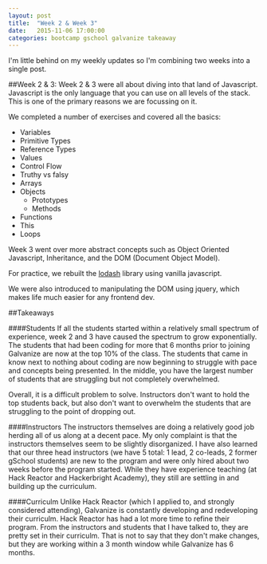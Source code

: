 ```yaml
---
layout: post
title:  "Week 2 & Week 3"
date:   2015-11-06 17:00:00
categories: bootcamp gschool galvanize takeaway
---
```

I'm little behind on my weekly updates so I'm combining two weeks into a single post. 

##Week 2 & 3:
Week 2 & 3 were all about diving into that land of Javascript. Javascript is the only language that you can use on all levels of the stack. This is one of the primary reasons we are focussing on it. 

We completed a number of exercises and covered all the basics:

* Variables
* Primitive Types
* Reference Types
* Values
* Control Flow
* Truthy vs falsy
* Arrays
* Objects
	* Prototypes
	* Methods
* Functions
* This
* Loops

Week 3 went over more abstract concepts such as Object Oriented Javascript, Inheritance, and the DOM (Document Object Model). 

For practice, we rebuilt the [lodash](https://lodash.com/) library using vanilla javascript. 

We were also introduced to manipulating the DOM using jquery, which makes life much easier for any frontend dev.

##Takeaways

####Students
If all the students started within a relatively small spectrum of experience, week 2 and 3 have caused the spectrum to grow exponentially. The students that had been coding for more that 6 months prior to joining Galvanize are now at the top 10% of the class. The students that came in know next to nothing about coding are now beginning to struggle with pace and concepts being presented. In the middle, you have the largest number of students that are struggling but not completely overwhelmed. 

Overall, it is a difficult problem to solve. Instructors don't want to hold the top students back, but also don't want to overwhelm the students that are struggling to the point of dropping out.


####Instructors
The instructors themselves are doing a relatively good job herding all of us along at a decent pace. My only complaint is that the instructors themselves seem to be slightly disorganized. I have also learned that our three head instructors (we have 5 total: 1 lead, 2 co-leads, 2 former gSchool students) are new to the program and were only hired about two weeks before the program started. While they have experience teaching (at Hack Reactor and Hackerbright Academy), they still are settling in and building up the curriculum. 


####Curriculm
Unlike Hack Reactor (which I applied to, and strongly considered attending), Galvanize is constantly developing and redeveloping their curriculm. Hack Reactor has had a lot more time to refine their program. From the instructors and students that I have talked to, they are pretty set in their curriculm. That is not to say that they don't make changes, but they are working within a 3 month window while Galvanize has 6 months.